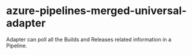 # azure-pipelines-merged-universal-adapter
 Adapter can poll all the Builds and Releases related information in a Pipeline.
